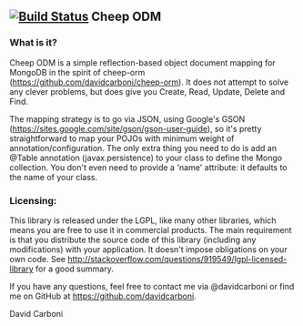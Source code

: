 [![Build Status](https://travis-ci.org/davidcarboni/cheep-odm.png?branch=master)](https://travis-ci.org/davidcarboni/cheep-odm)
Cheep ODM
----------


### What is it?

Cheep ODM is a simple reflection-based object document mapping for MongoDB in the spirit of cheep-orm (https://github.com/davidcarboni/cheep-orm). It does not attempt to solve any clever problems, but does give you Create, Read, Update, Delete and Find.

The mapping strategy is to go via JSON, using Google's GSON (https://sites.google.com/site/gson/gson-user-guide), so it's pretty straightforward to map your POJOs with minimum weight of annotation/configuration. The only extra thing you need to do is add an @Table annotation (javax.persistence) to your class to define the Mongo collection. You don't even need to provide a 'name' attribute: it defaults to the name of your class.


### Licensing:

This library is released under the LGPL, like many other libraries, which means you are free to use it in commercial products. The main requirement is that you distribute the source code of this library (including any modifications) with your application. It doesn't impose obligations on your own code. See http://stackoverflow.com/questions/919549/lgpl-licensed-library for a good summary.

If you have any questions, feel free to contact me via @davidcarboni or find me on GitHub at https://github.com/davidcarboni.

David Carboni
